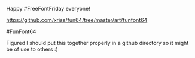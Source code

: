 Happy #FreeFontFriday everyone!

https://github.com/xriss/fun64/tree/master/art/funfont64

#FunFont64

Figured I should put this together properly in a github directory so it might be of use to others :) 